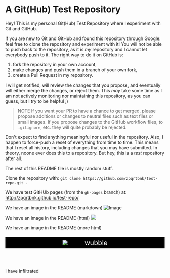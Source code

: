 # A Git(Hub) Test Repository

Hey! This is my personal Git(Hub) Test Repository where I experiment with Git and GitHub. 

If you are new to Git and GitHub and found this repository through Google: feel free to clone the repository and experiment with it! You will not be able to push back to the repository, as it is *my* repository and I cannot let everybody push to it. The right way to do it on GitHub is: 

1. fork the repository in your own account, 
2. make changes and push them in a branch of your own fork, 
3. create a Pull Request in my repository. 

I will get notified, will review the changes that you propose, and eventually will either merge the changes, or reject them. This *may* take some time as I am not actively monitoring nor maintaining this repository, as you can guess, but I try to be helpful ;)

> NOTE
> If you want your PR to have a chance to get merged, please propose additions or changes to neutral files such as text files or small images. If you propose changes to the GitHub workflow files, to `.gitignore`, etc. they will quite probably be rejected.

Don't expect to find anything meaningful nor useful in the repository. Also, I happen to force-push a reset of everything from time to time. This means that I reset all history, including changes that you may have submitted. In theory, noone ever does this to a repository. But hey, this is a *test* repository after all.

The rest of this README file is mostly random stuff.

Clone the repository with: `git clone https://github.com/zpqrtbnk/test-repo.git .`

We have test GitHUb pages (from the `gh-pages` branch) at: http://zpqrtbnk.github.io/test-repo/ 

We have an image in the README (markdown)
![Image](https://raw.github.com/zpqrtbnk/test-repo/master/wtf.jpg)

We have an image in the README (html)
<img src="./wtf.jpg" />

We have an image in the README (more html)
<p align="center" style="background:#000;padding:5px;color:#fff;font-size:150%;margin-bottom:64px">
    <img src="./wtf.jpg" />
    <span style="margin-left:48px;">wubble</span>
</p>

i have infiltrated 

